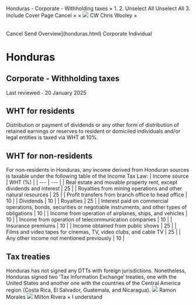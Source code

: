 Honduras - Corporate - Withholding taxes
×
1.
2.
Unselect All
Unselect All
3.
Include Cover Page
Cancel
×
×
![](-/media/world-wide-tax-summaries/attachments/global---chris-wooley.ashx%3Frev=ac5e5f3223b34096b1afc2a6009c7320&revision=ac5e5f32-23b3-4096-b1af-c2a6009c7320&hash=859B7ADC84DC2CBEC9760E9E6EE7DE6D0A8BFCDF)
CW
Chris Wooley
×
######
Cancel
Send
Overview](honduras.html)
Corporate
Individual
# Honduras
## Corporate - Withholding taxes
Last reviewed - 20 January 2025
## WHT for residents
Distribution or payment of dividends or any other form of distribution of retained earnings or reserves to resident or domiciled individuals and/or legal entities is taxed via WHT at 10%.
## WHT for non-residents
For non-residents in Honduras, any income derived from Honduran sources is taxable under the following table of the Income Tax Law:
| Income source | WHT (%) |
| --- | --- |
| Real estate and movable property rent, except dividends and interest | 25 |
| Royalties from mining operations and other natural resources | 25 |
| Profit transfers from branch office to head office | 10 |
| Dividends | 10 |
| Royalties | 25 |
| Interest paid on commercial operations, bonds, securities or negotiable instruments, and other types of obligations | 10 |
| Income from operation of airplanes, ships, and vehicles | 10 |
| Income from operation of telecommunication companies | 10 |
| Insurance premiums | 10 |
| Income obtained from public shows | 25 |
| Films and video tapes for cinemas, TV, video clubs, and cable TV | 25 |
| Any other income not mentioned previously | 10 |
## Tax treaties
Honduras has not signed any DTTs with foreign jurisdictions. Nonetheless, Honduras signed two ’Tax Information Exchange‘ treaties, one with the United States and another one with the countries of the Central America region (Costa Rica, El Salvador, Guatemala, and Nicaragua).
![](-/media/world-wide-tax-summaries/attachments/honduras---ramon-morales.ashx%3Frev=be65dc7624d949928146b8f578a4c247&revision=be65dc76-24d9-4992-8146-b8f578a4c247&hash=236DF5B70DB65698ABFD3CA7C755924CE0FB95A2)
Ramon Morales
![](-/media/world-wide-tax-summaries/attachments/honduras---milton_rivera.ashx%3Frev=833f614bedbd43cd85fbf61b76dabffd&revision=833f614b-edbd-43cd-85fb-f61b76dabffd&hash=F52D76AF9B196F8F1A86E30C9155E73CC3E4C97D)
Milton Rivera
×
I understand